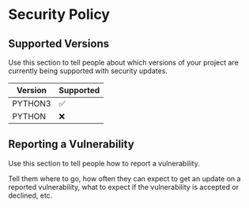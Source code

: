 # Security Policy

## Supported Versions

Use this section to tell people about which versions of your project are
currently being supported with security updates.

| Version | Supported          |
| ------- | ------------------ |
| PYTHON3  | :white_check_mark: |
| PYTHON  | :x:                |

## Reporting a Vulnerability

Use this section to tell people how to report a vulnerability.

Tell them where to go, how often they can expect to get an update on a
reported vulnerability, what to expect if the vulnerability is accepted or
declined, etc.
